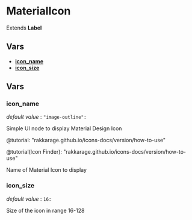 # MaterialIcon


Extends **Label**


## Vars
 - [**icon_name**](#icon_name)
 - [**icon_size**](#icon_size)

## Vars
### icon_name
*default value* : `"image-outline":`

Simple UI node to display Material Design Icon

@tutorial: "rakkarage.github.io/icons-docs/version/how-to-use"

@tutorial(Icon Finder): "rakkarage.github.io/icons-docs/version/how-to-use"

Name of Material Icon to display

### icon_size
*default value* : `16:`

Size of the icon in range 16-128


